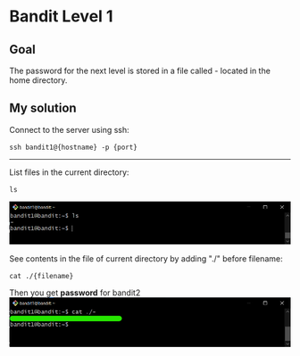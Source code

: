 # Bandit Level 1

## Goal

The password for the next level is stored in a file called - located in the home directory.

## My solution

Connect to the server using ssh:

```
ssh bandit1@{hostname} -p {port}
```

---

List files in the current directory:

```
ls
```

![alt text](1.png)

See contents in the file of current directory by adding "./" before filename:

```
cat ./{filename}
```

Then you get **password** for bandit2
![alt text](2.png)
